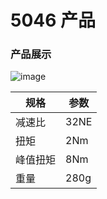 # 5046 产品
### 产品展示

![image](/motor/5046/images/image.png "image")


| 规格      | 参数    |
|----------|--------|
| 减速比    | 32NE   |
| 扭矩      | 2Nm    |
| 峰值扭矩  | 8Nm    |
| 重量      | 280g   |   
